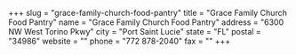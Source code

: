 +++
slug = "grace-family-church-food-pantry"
title = "Grace Family Church Food Pantry"
name = "Grace Family Church Food Pantry"
address = "6300 NW West Torino Pkwy"
city = "Port Saint Lucie"
state = "FL"
postal = "34986"
website = ""
phone = "772 878-2040"
fax = ""
+++

